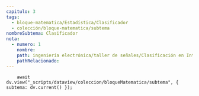 ```yaml
---
capitulo: 3
tags:
  - bloque-matematica/Estadística/Clasificador
  - colección/bloque-matematica/subtema
nombreSubtema: Clasificador
nota:
  - numero: 1
    nombre:
    path: ingeniería electrónica/taller de señales/Clasificación en Inteligencia Artificial/Clasificador Bayesiano#^obs-7-3-1
    pathRelacionado:
---
```

```dataviewjs
	await dv.view("_scripts/dataview/coleccion/bloqueMatematica/subtema", { subtema: dv.current() });
```
